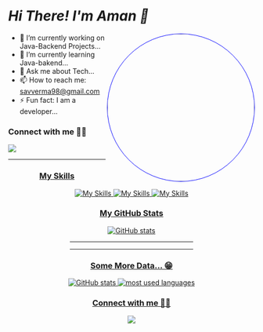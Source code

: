 
<h1 align="left"> <i>Hi There! I'm Aman 👋 </i></h1>
<img style="border:1px solid blue; border-radius:50%" align="right" width="300px"  src="https://irfantariq.com/images/banner.gif">

*   🔭 I’m currently working on Java-Backend Projects...
*   🌱 I’m currently learning Java-bakend...
*   💬 Ask me about Tech...
*   📫 How to reach me: savverma98@gmail.com
*   ⚡ Fun fact: I am a developer...
<div align="left">
<h3>Connect with me 🙋🏻</h3>
<a href="https://www.linkedin.com/in/aman-kumar-201b3016b" target="_blank" >
  <img src="https://skillicons.dev/icons?i=linkedin">
</div>
<hr/>
<div align="center">
<!-- <img src="https://komarev.com/ghpvc/?username=sav98aman&style=for-the-badge"/> -->
</div>

<div align="center">
<!-- <img alt="followers count" src="https://custom-icon-badges.herokuapp.com/github/followers/sav98aman?style=for-the-badge&logo=person-add&label=Followers&logoColor=white"/> -->

<!-- <img alt="stars count" src="https://custom-icon-badges.herokuapp.com/badge/dynamic/json?logo=star&label=Stars&style=for-the-badge&query=%24.stars&url=https://api.github-star-counter.workers.dev/user/sav98aman"/> -->
</div>

<div align="center">
<!-- <a href="https://wakatime.com/@2fc99edb-7b44-4c2d-9d7b-35326eca8ec0"><img src="https://wakatime.com/badge/user/2fc99edb-7b44-4c2d-9d7b-35326eca8ec0.svg?style=for-the-badge" alt="Total time coded since Jan 22 2022" /></a> -->
</div>

<div align="center">
<h3>My Skills</h3>
  <img aling="left" src="https://skillicons.dev/icons?i=java,maven,hibernate,spring,mysql,idea,aws"alt="My Skills"/>
  <img aling="left" src="https://skillicons.dev/icons?i=html,css,js,visualstudio,netlify,webpack"alt="My Skills"/>
  <img aling="left" src="https://skillicons.dev/icons?i=matlab,md,github"alt="My Skills"/>
  
  <h3>My GitHub Stats</h3>
  <img src="https://github-readme-stats.vercel.app/api?username=sav98aman&show_icons=true&&coountprivate=true&theme=react&hide_title=true" alt="GitHub stats"/>
  <hr width="50%"/>

  <hr width="50%"/>
   <h3>Some More Data... 😁</h3>
  <img src="https://github-readme-streak-stats.herokuapp.com/?user=sav98aman&theme=dark" alt="GitHub stats"/>
  <img alt="most used languages" src="https://github-readme-stats.vercel.app/api/top-langs/?username=sav98aman&layout=compact&langs_count=8&theme=react" />
</div>


<!-- Most Popular Repository -->
<!-- <div align="center">
  <h3>Some of my cool repositories</h3>
  <img src="https://github-readme-stats.vercel.app/api/pin/?username=sav98aman&repo=stock_price_prediction_application&theme=react"/>
  <img src="https://github-readme-stats.vercel.app/api/pin/?username=sav98aman&repo=cagey-bIte-6066&theme=react&langs_count=5"/>
  <img src="https://github-readme-stats.vercel.app/api/pin/?username=sav98aman&repo=Spotify-clone&theme=react"/>
  <img src="https://github-readme-stats.vercel.app/api/pin/?username=sav98aman&repo=Fraazo-Clone&theme=react&langs_count=5"/>
</div> -->


<div align="center">
<h3>Connect with me 🙋🏻</h3>
<a href="https://www.linkedin.com/in/aman-kumar-201b3016b" target="_blank">
  <img src="https://skillicons.dev/icons?i=linkedin">
</a>

</div>

